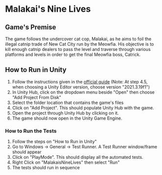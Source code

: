 #  Malakai's Nine Lives

## Game's Premise
The game follows the undercover cat cop, Malakai, as he aims to foil the illegal catnip trade of New Cat City run by the Meowfia. His objective is to kill enough catnip dealers to pass the level and traverse through various platforms and levels in order to get the final Meowfia boss, Catrick.

## How to Run in Unity
1. Follow the instructions given in the [official guide](https://learn.unity.com/tutorial/install-the-unity-hub-and-editor) (Note: At step 4.5, when choosing a Unity Editor version, choose version "2021.3.19f1")
2. In Unity Hub, click on the dropdown menu beside "Open" then choose "Add Project From Disk"
3. Select the folder location that contains the game's files
4. Click on "Add Project". This should populate Unity Hub with the game.
5. Open the project through Unity Hub by clicking on it.
6. The game should now open in the Unity Game Engine.

### How to Run the Tests
1. Follow the steps on "How to Run in Unity"
2. Go to Windows -> General -> Test Runner. A Test Runner window/frame should appear
3. Click on "PlayMode". This should display all the automated tests.
4. Right Click on "MalakaisNineLives" then select "Run"
5. The tests should run in sequence
